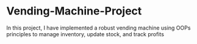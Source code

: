 # Vending-Machine-Project
In this project, I have implemented a robust vending machine using OOPs principles to manage inventory, update stock, and track profits
